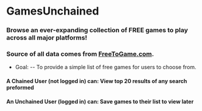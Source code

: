 # GamesUnchained
### Browse an ever-expanding collection of FREE games to play across all major platforms!
### Source of all data comes from [FreeToGame.com](https://www.FreeToGame.com).


- Goal: 
-- To provide a simple list of free games for users to choose from.

#### A Chained User (not logged in) can: View top 20 results of any search preformed

#### An Unchained User (logged in) can: Save games to their list to view later
